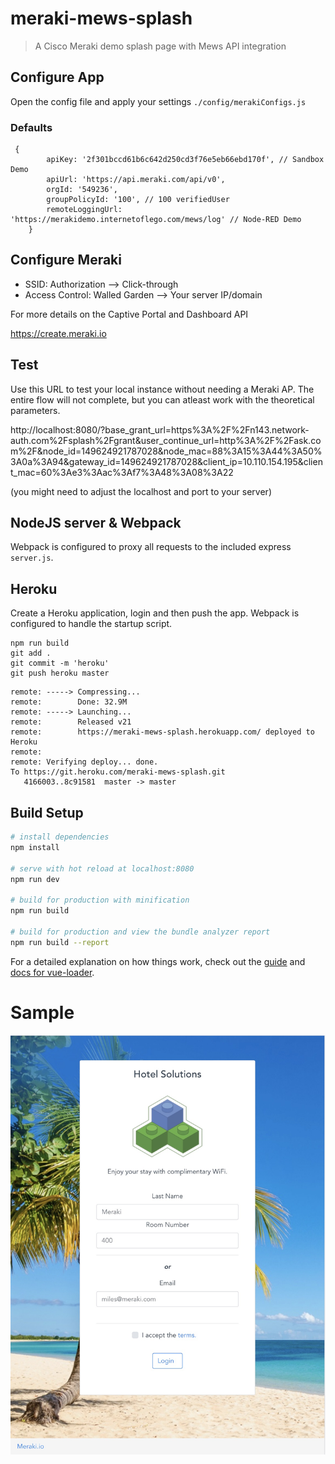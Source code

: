 # meraki-mews-splash

> A Cisco Meraki demo splash page with Mews API integration

## Configure App

Open the config file and apply your settings
`./config/merakiConfigs.js`

### Defaults

```
 {
        apiKey: '2f301bccd61b6c642d250cd3f76e5eb66ebd170f', // Sandbox Demo
        apiUrl: 'https://api.meraki.com/api/v0',
        orgId: '549236',
        groupPolicyId: '100', // 100 verifiedUser
        remoteLoggingUrl: 'https://merakidemo.internetoflego.com/mews/log' // Node-RED Demo
    }
```

## Configure Meraki

- SSID: Authorization --> Click-through
- Access Control: Walled Garden --> Your server IP/domain

For more details on the Captive Portal and Dashboard API

https://create.meraki.io

## Test

Use this URL to test your local instance without needing a Meraki AP. The entire flow will not complete, but you can atleast work with the theoretical parameters.

http://localhost:8080/?base_grant_url=https%3A%2F%2Fn143.network-auth.com%2Fsplash%2Fgrant&user_continue_url=http%3A%2F%2Fask.com%2F&node_id=149624921787028&node_mac=88%3A15%3A44%3A50%3A0a%3A94&gateway_id=149624921787028&client_ip=10.110.154.195&client_mac=60%3Ae3%3Aac%3Af7%3A48%3A08%3A22

(you might need to adjust the localhost and port to your server)

## NodeJS server & Webpack

Webpack is configured to proxy all requests to the included express `server.js`.

## Heroku

Create a Heroku application, login and then push the app. Webpack is configured to handle the startup script.

```
npm run build
git add .
git commit -m 'heroku'
git push heroku master
```

```
remote: -----> Compressing...
remote:        Done: 32.9M
remote: -----> Launching...
remote:        Released v21
remote:        https://meraki-mews-splash.herokuapp.com/ deployed to Heroku
remote:
remote: Verifying deploy... done.
To https://git.heroku.com/meraki-mews-splash.git
   4166003..8c91581  master -> master
```

## Build Setup

```bash
# install dependencies
npm install

# serve with hot reload at localhost:8080
npm run dev

# build for production with minification
npm run build

# build for production and view the bundle analyzer report
npm run build --report
```

For a detailed explanation on how things work, check out the [guide](http://vuejs-templates.github.io/webpack/) and [docs for vue-loader](http://vuejs.github.io/vue-loader).

# Sample

![login](/screenshots/splash-mews-login.jpeg)
